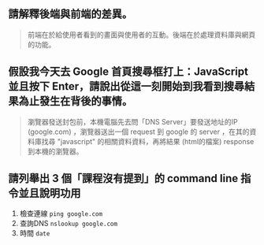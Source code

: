 ## 請解釋後端與前端的差異。
>前端在於給使用者看到的畫面與使用者的互動。後端在於處理資料庫與網頁的功能。

## 假設我今天去 Google 首頁搜尋框打上：JavaScript 並且按下 Enter，請說出從這一刻開始到我看到搜尋結果為止發生在背後的事情。
>瀏覽器發送封包前，本機電腦先去問「DNS Server」要發送地址的IP (google.com)
，瀏覽器送出一個 request 到 google 的 server ，在其的資料庫找尋 "javascript" 的相關資料資料，再將結果 (html的檔案) response 到本機的瀏覽器。

## 請列舉出 3 個「課程沒有提到」的 command line 指令並且說明功用
1. 檢查連線
`ping google.com`
2. 查詢DNS 
`nslookup google.com`
3. 時間
`date`